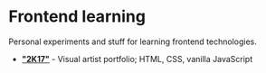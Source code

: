 # Frontend learning
Personal experiments and stuff for learning frontend technologies.

- [**"2K17"**](https://szymonbednorz.com/2017/) - Visual artist portfolio; HTML, CSS, vanilla JavaScript